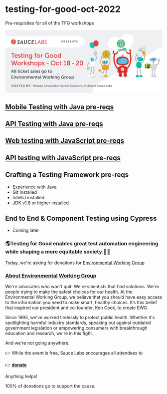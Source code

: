 # testing-for-good-oct-2022
Pre-requisites for all of the TFG workshops

<img src="tfg2022.png" alt="api-testing" width="900"/>

## [Mobile Testing with Java pre-reqs](https://github.com/eyaly/mobile-appium-java-workshop#setup)

## [API Testing with Java pre-reqs](https://mail-attachment.googleusercontent.com/attachment/u/0/?ui=2&ik=d165b816d4&attid=0.1&permmsgid=msg-f:1741391466190672969&th=182aaa4fed311449&view=att&disp=inline&saddbat=ANGjdJ-o2VdKlCpWwWWMhWio8FFbKwfhKjxkzr6vqzeXOsAxFf6JvydwS4Q4iQ9mESgyWWkfy-ZzKVYWQsowmFKp1ENQaMyUP7PH73gJtilmAM2zLXo7xNFPqZOVLGCEfCgIzzA-oNg81bXMRVyBiV6wgjxjpn8iSxsyIBa9kU6K5rKx_yW-zZF1DefuUKdrDofGnfy_jWEUiBnfik2kZaIhmsskWGQwx6-9dm8axgjkLWCEfYOKcwDw62CjjTl4xOjl-sX9ojAqcuV8taOol2TohqC2PQKmNmgR-IMAggf3qU4WOP9McyyJIfjEuj_VjdV34V2mnODlMuQjIh6Bd2qhNnxLdT_cauWiY2aoJY9XFsAltliSsV77ZWb3Om9_f5nCNGu46sap2qfPX3rOgyNkezyLFD7HaCY3ZeJENMUcLXpjc66VRgcW4tooxK77PrvX2XfH73yiFAqSN5IKEvC8_FnHLbJ_odlKX0qprOQ1_jLUAucq2Yc6VQa2iUXPZdVn5ZqXWGo0oL2fE_fkr1Ek7lDAAZ-lxSqs8IB8T6qB9QXB-89PpiBJqGVuwocKhlG2LkDJEzOFOFwNhAHxDQHZoZgoIQwyvLILs7btiVoxB66nMYTFWDpGC2u-H4vHdPmPbAtLQWk1og0H5jqf5ikdgjxs9J4jbr64VhRLcVQjhuT6XpovorErbmKNZvOPRnYZ2KPAkmMd7M0w8kARVcdyekWjiOpNKr8EwGhJRgOoXHWJJ_P66syxMiLhFbBVdaaeclUtEDhcOHKQ1fUWXufRQlz_zS6NzwW0pNfjuI6RCVpmMBK6FZPDVzM5w3TAtAlo2Cf_GM1393g8YbeU)

## [Web testing with JavaScript pre-reqs](https://github.com/nadvolod/web-testing-22#%EF%B8%8F-setup)

## [API testing with JavaScript pre-reqs](https://github.com/nadvolod/cypress-api-testing-22/blob/main/README.md#%EF%B8%8F-setup)

## Crafting a Testing Framework pre-reqs

- Experience with Java
- Git Installed
- IntelliJ installed
- JDK v1.8 or higher installed

## End to End & Component Testing using Cypress

- Coming later

### 🌎Testing for Good enables great test automation engineering while shaping a more equitable society.👩‍💻

Today, we're asking for donations for [Environmental Working Group](https://buy.stripe.com/9AQdU42lj9i7bHGcMN)

### [About Environmental Working Group](https://www.ewg.org/)

We're advocates who won't quit. We're scientists that find solutions. We're people trying to make the safest choices for our health. At the Environmental Working Group, we believe that you should have easy access to the information you need to make smart, healthy choices. It’s this belief that inspired our president and co-founder, Ken Cook, to create EWG.  

Since 1993, we've worked tirelessly to protect public health. Whether it's spotlighting harmful industry standards, speaking out against outdated government legislation or empowering consumers with breakthrough education and research, we're in this fight. 

And we're not going anywhere.

👉 While the event is free, Sauce Labs encourages all attendees to 

👉 **[donate](https://buy.stripe.com/9AQdU42lj9i7bHGcMN)** 

Anything helps! 

100% of donations go to support the cause.

